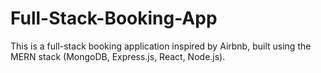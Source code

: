 # Full-Stack-Booking-App
 
This is a full-stack booking application inspired by Airbnb, built using the MERN stack (MongoDB, Express.js, React, Node.js).
